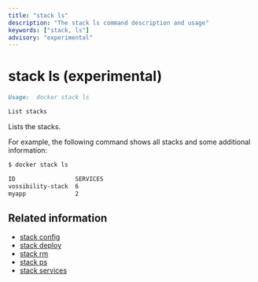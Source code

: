 ```yaml
---
title: "stack ls"
description: "The stack ls command description and usage"
keywords: ["stack, ls"]
advisory: "experimental"
---
```


<!-- This file is maintained within the docker/docker Github
     repository at https://github.com/docker/docker/. Make all
     pull requests against that repo. If you see this file in
     another repository, consider it read-only there, as it will
     periodically be overwritten by the definitive file. Pull
     requests which include edits to this file in other repositories
     will be rejected.
-->

# stack ls (experimental)

```markdown
Usage:	docker stack ls

List stacks
```

Lists the stacks.

For example, the following command shows all stacks and some additional information:

```bash
$ docker stack ls

ID                 SERVICES
vossibility-stack  6
myapp              2
```

## Related information

* [stack config](stack_config.md)
* [stack deploy](stack_deploy.md)
* [stack rm](stack_rm.md)
* [stack ps](stack_ps.md)
* [stack services](stack_services.md)
